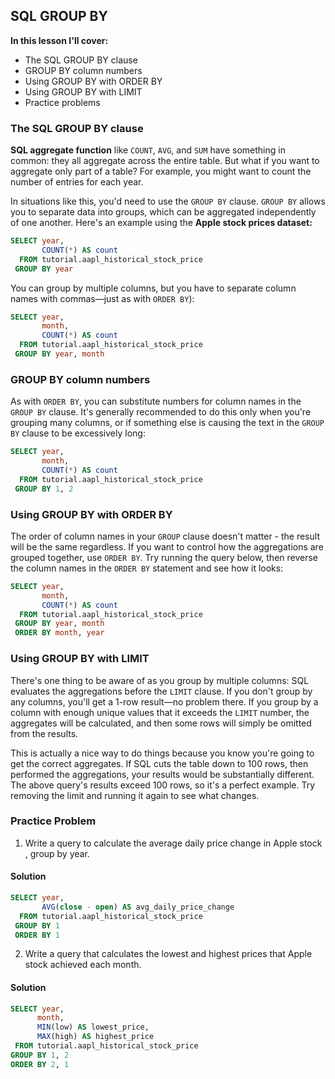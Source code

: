 ## SQL GROUP BY

**In this lesson I'll cover:**

- The SQL GROUP BY clause
- GROUP BY column numbers
- Using GROUP BY with ORDER BY
- Using GROUP BY with LIMIT
- Practice problems

### The SQL GROUP BY clause

**SQL aggregate function** like `COUNT`, `AVG`, and `SUM` have something in common: they all aggregate across the entire table. But what if you want to aggregate only part of a table? For example, you might want to count the number of entries for each year.

In situations like this, you'd need to use the `GROUP BY` clause. `GROUP BY` allows you to separate data into groups, which can be aggregated independently of one another. Here's an example using the **Apple stock prices dataset:**

```sql
SELECT year,
       COUNT(*) AS count
  FROM tutorial.aapl_historical_stock_price
 GROUP BY year
```

You can group by multiple columns, but you have to separate column names with commas—just as with `ORDER BY`):

```sql
SELECT year,
       month,
       COUNT(*) AS count
  FROM tutorial.aapl_historical_stock_price
 GROUP BY year, month
```

### GROUP BY column numbers

As with `ORDER BY`, you can substitute numbers for column names in the `GROUP BY` clause. It's generally recommended to do this only when you're grouping many columns, or if something else is causing the text in the `GROUP BY` clause to be excessively long:

```sql
SELECT year,
       month,
       COUNT(*) AS count
  FROM tutorial.aapl_historical_stock_price
 GROUP BY 1, 2
```

### Using GROUP BY with ORDER BY

The order of column names in your `GROUP` clause doesn't matter - the result will be the same regardless. If you want to control how the aggregations are grouped together, use `ORDER BY`. Try running the query below, then reverse the column names in the `ORDER BY` statement and see how it looks: 

```sql
SELECT year,
       month,
       COUNT(*) AS count
  FROM tutorial.aapl_historical_stock_price
 GROUP BY year, month
 ORDER BY month, year
 ```

### Using GROUP BY with LIMIT

There's one thing to be aware of as you group by multiple columns: SQL evaluates the aggregations before the `LIMIT` clause. If you don't group by any columns, you'll get a 1-row result—no problem there. If you group by a column with enough unique values that it exceeds the `LIMIT` number, the aggregates will be calculated, and then some rows will simply be omitted from the results.

This is actually a nice way to do things because you know you're going to get the correct aggregates. If SQL cuts the table down to 100 rows, then performed the aggregations, your results would be substantially different. The above query's results exceed 100 rows, so it's a perfect example. Try removing the limit and running it again to see what changes.

### Practice Problem

1. Write a query to calculate the average daily price change in Apple stock , group by year. 

#### Solution

```sql
SELECT year,
       AVG(close - open) AS avg_daily_price_change
  FROM tutorial.aapl_historical_stock_price
 GROUP BY 1
 ORDER BY 1
 ```

 2. Write a query that calculates the lowest and highest prices that Apple stock achieved each month.

 #### Solution

 ```sql
 SELECT year,
       month,
       MIN(low) AS lowest_price,
       MAX(high) AS highest_price
  FROM tutorial.aapl_historical_stock_price
 GROUP BY 1, 2
 ORDER BY 2, 1
```


